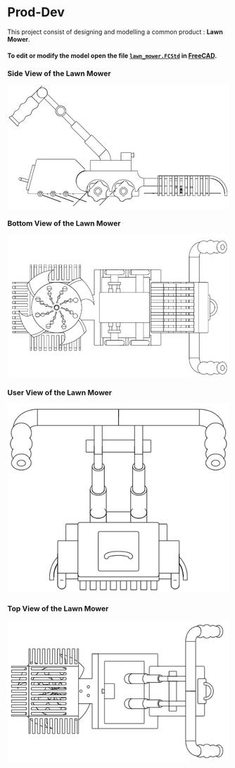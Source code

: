 # Prod-Dev
This project consist of designing and modelling a common product : <strong>Lawn Mower</strong>.
#### To edit or modify the model open the file [`lawn_mower.FCStd`](lawn_mower.FCStd) in [FreeCAD](https://www.freecadweb.org/index.php).

### Side View of the Lawn Mower
![mower_side_view.png](mower_side_view.png)

### Bottom View of the Lawn Mower
![mower_bottom_view.png](mower_bottom_view.png)

### User View of the Lawn Mower
![mower_user_view.png](mower_user_view.png)

### Top View of the Lawn Mower
![mower_top_view.png](mower_top_view.png)
